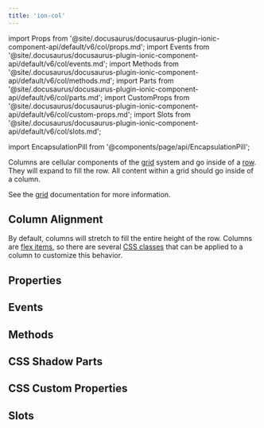 ```yaml
---
title: 'ion-col'
---
```


import Props from '@site/.docusaurus/docusaurus-plugin-ionic-component-api/default/v6/col/props.md';
import Events from '@site/.docusaurus/docusaurus-plugin-ionic-component-api/default/v6/col/events.md';
import Methods from '@site/.docusaurus/docusaurus-plugin-ionic-component-api/default/v6/col/methods.md';
import Parts from '@site/.docusaurus/docusaurus-plugin-ionic-component-api/default/v6/col/parts.md';
import CustomProps from '@site/.docusaurus/docusaurus-plugin-ionic-component-api/default/v6/col/custom-props.md';
import Slots from '@site/.docusaurus/docusaurus-plugin-ionic-component-api/default/v6/col/slots.md';

<head>
  <title>ion-col: Column Component Padding, Size and Other Properties</title>
  <meta
    name="description"
    content="ion-col is a column component that goes inside a row. Content within a grid goes inside of a column. Read more on column padding, size, and other properties."
  />
</head>

import EncapsulationPill from '@components/page/api/EncapsulationPill';

<EncapsulationPill type="shadow" />

Columns are cellular components of the [grid](./grid) system and go inside of a [row](./row). They will expand to fill the row. All content within a grid should go inside of a column.

See the [grid](./grid) documentation for more information.

## Column Alignment

By default, columns will stretch to fill the entire height of the row. Columns are [flex items](https://developer.mozilla.org/en-US/docs/Glossary/Flex_Item), so there are several [CSS classes](/docs/layout/css-utilities#flex-item-properties) that can be applied to a column to customize this behavior.

## Properties

<Props />

## Events

<Events />

## Methods

<Methods />

## CSS Shadow Parts

<Parts />

## CSS Custom Properties

<CustomProps />

## Slots

<Slots />

